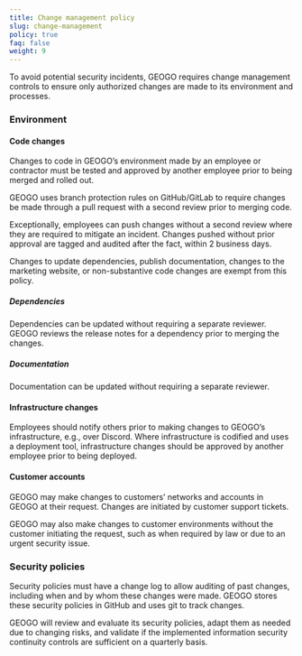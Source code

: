 ```yaml
---
title: Change management policy
slug: change-management
policy: true
faq: false
weight: 9
---
```


To avoid potential security incidents, GEOGO requires change management controls to ensure only authorized changes are made to its environment and processes.

### Environment

#### Code changes

Changes to code in GEOGO’s environment made by an employee or contractor must be tested and approved by another employee prior to being merged and rolled out.

GEOGO uses branch protection rules on GitHub/GitLab to require changes be made through a pull request with a second review prior to merging code.

Exceptionally, employees can push changes without a second review where they are required to mitigate an incident. Changes pushed without prior approval are tagged and audited after the fact, within 2 business days.

Changes to update dependencies, publish documentation, changes to the marketing website, or non-substantive code changes are exempt from this policy.

##### Dependencies

Dependencies can be updated without requiring a separate reviewer. GEOGO reviews the release notes for a dependency prior to merging the changes.

##### Documentation

Documentation can be updated without requiring a separate reviewer.

#### Infrastructure changes

Employees should notify others prior to making changes to GEOGO’s infrastructure, e.g., over Discord. Where infrastructure is codified and uses a deployment tool, infrastructure changes should be approved by another employee prior to being deployed.

#### Customer accounts

GEOGO may make changes to customers’ networks and accounts in GEOGO at their request. Changes are initiated by customer support tickets.

GEOGO may also make changes to customer environments without the customer initiating the request, such as when required by law or due to an urgent security issue.

### Security policies

Security policies must have a change log to allow auditing of past changes, including when and by whom these changes were made. GEOGO stores these security policies in GitHub and uses git to track changes.

GEOGO will review and evaluate its security policies, adapt them as needed due to changing risks, and validate if the implemented information security continuity controls are sufficient on a quarterly basis.
